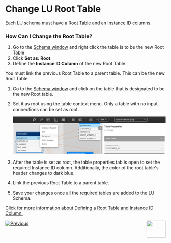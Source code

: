 # Change LU Root Table

Each LU schema must have a [Root Table](/articles/01_fabric_overview/02_fabric_glossary.md#root-table) and an [Instance ID](/articles/01_fabric_overview/02_fabric_glossary.md#instance-id) columns.  

### How Can I Change the Root Table? 

<studio>

1.  Go to the [Schema window](/articles/03_logical_units/03_LU_schema_window.md) and right click the table is to be the new Root Table
2.  Click **Set as: Root**.
3.  Define the **Instance ID Column** of the new Root Table.

You must link the previous Root Table to a parent table. This can be the new Root Table.

</studio>

<web>

1.  Go to the [Schema window](/articles/03_logical_units/03_LU_schema_window.md) and click on the table that is designated to be the new Root table.

2. Set it as root using the table context menu. Only a table with no input connections can be set as root.

   ![](images/web/5_create_lu_schema_set_root1.png)

3. After the table is set as root, the table properties tab is open to set the required Instance ID column. Additionally, the color of the root table's header changes to dark blue.

4. Link the previous Root Table to a parent table.

5. Save your changes once all the required tables are added to the LU Schema.

</web>

[Click for more information about Defining a Root Table and Instance ID Column.](/articles/03_logical_units/08_define_root_table_and_instance_ID_LU_schema.md)



[![Previous](/articles/images/Previous.png)](16_LU_schema_group_and_ungroup_tables.md)[<img align="right" width="60" height="54" src="/articles/images/Next.png">](18_LU_schema_refresh_LU_options.md)
